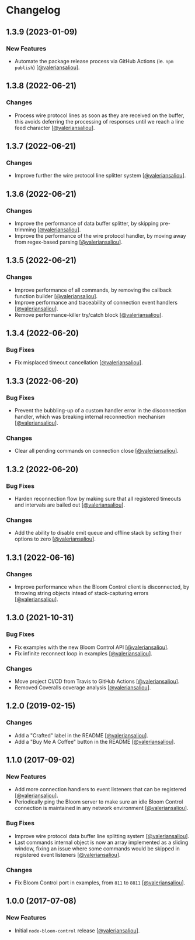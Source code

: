 Changelog
=========

## 1.3.9 (2023-01-09)

### New Features

* Automate the package release process via GitHub Actions (ie. `npm publish`) [[@valeriansaliou](https://github.com/valeriansaliou)].

## 1.3.8 (2022-06-21)

### Changes

* Process wire protocol lines as soon as they are received on the buffer, this avoids deferring the processing of responses until we reach a line feed character [[@valeriansaliou](https://github.com/valeriansaliou)].

## 1.3.7 (2022-06-21)

### Changes

* Improve further the wire protocol line splitter system [[@valeriansaliou](https://github.com/valeriansaliou)].

## 1.3.6 (2022-06-21)

### Changes

* Improve the performance of data buffer splitter, by skipping pre-trimming [[@valeriansaliou](https://github.com/valeriansaliou)].
* Improve the performance of the wire protocol handler, by moving away from regex-based parsing [[@valeriansaliou](https://github.com/valeriansaliou)].

## 1.3.5 (2022-06-21)

### Changes

* Improve performance of all commands, by removing the callback function builder [[@valeriansaliou](https://github.com/valeriansaliou)].
* Improve performance and traceability of connection event handlers [[@valeriansaliou](https://github.com/valeriansaliou)].
* Remove performance-killer try/catch block [[@valeriansaliou](https://github.com/valeriansaliou)].

## 1.3.4 (2022-06-20)

### Bug Fixes

* Fix misplaced timeout cancellation [[@valeriansaliou](https://github.com/valeriansaliou)].

## 1.3.3 (2022-06-20)

### Bug Fixes

* Prevent the bubbling-up of a custom handler error in the disconnection handler, which was breaking internal reconnection mechanism [[@valeriansaliou](https://github.com/valeriansaliou)].

### Changes

* Clear all pending commands on connection close [[@valeriansaliou](https://github.com/valeriansaliou)].

## 1.3.2 (2022-06-20)

### Bug Fixes

* Harden reconnection flow by making sure that all registered timeouts and intervals are bailed out [[@valeriansaliou](https://github.com/valeriansaliou)].

### Changes

* Add the ability to disable emit queue and offline stack by setting their options to zero [[@valeriansaliou](https://github.com/valeriansaliou)].

## 1.3.1 (2022-06-16)

### Changes

* Improve performance when the Bloom Control client is disconnected, by throwing string objects intead of stack-capturing errors [[@valeriansaliou](https://github.com/valeriansaliou)].

## 1.3.0 (2021-10-31)

### Bug Fixes

* Fix examples with the new Bloom Control API [[@valeriansaliou](https://github.com/valeriansaliou)].
* Fix infinite reconnect loop in examples [[@valeriansaliou](https://github.com/valeriansaliou)].

### Changes

* Move project CI/CD from Travis to GitHub Actions [[@valeriansaliou](https://github.com/valeriansaliou)].
* Removed Coveralls coverage analysis [[@valeriansaliou](https://github.com/valeriansaliou)].

## 1.2.0 (2019-02-15)

### Changes

* Add a "Crafted" label in the README [[@valeriansaliou](https://github.com/valeriansaliou)].
* Add a "Buy Me A Coffee" button in the README [[@valeriansaliou](https://github.com/valeriansaliou)].

## 1.1.0 (2017-09-02)

### New Features

* Add more connection handlers to event listeners that can be registered [[@valeriansaliou](https://github.com/valeriansaliou)].
* Periodically ping the Bloom server to make sure an idle Bloom Control connection is maintained in any network environment [[@valeriansaliou](https://github.com/valeriansaliou)].

### Bug Fixes

* Improve wire protocol data buffer line splitting system [[@valeriansaliou](https://github.com/valeriansaliou)].
* Last commands internal object is now an array implemented as a sliding window, fixing an issue where some commands would be skipped in registered event listeners [[@valeriansaliou](https://github.com/valeriansaliou)].

### Changes

* Fix Bloom Control port in examples, from `811` to `8811` [[@valeriansaliou](https://github.com/valeriansaliou)].

## 1.0.0 (2017-07-08)

### New Features

* Initial `node-bloom-control` release [[@valeriansaliou](https://github.com/valeriansaliou)].
